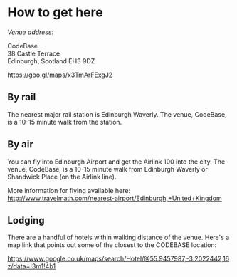 # How to get here

*Venue address:*

CodeBase  
38 Castle Terrace  
Edinburgh, Scotland EH3 9DZ  

https://goo.gl/maps/x3TmArFExgJ2

## By rail

The nearest major rail station is Edinburgh Waverly. The venue, CodeBase, is a 10-15 minute walk from the station.

## By air

You can fly into Edinburgh Airport and get the Airlink 100 into the city. The venue, CodeBase, is a 10-15 minute walk from Edinburgh Waverly or Shandwick Place (on the Airlink line).

More information for flying available here: http://www.travelmath.com/nearest-airport/Edinburgh,+United+Kingdom

## Lodging

There are a handful of hotels within walking distance of the venue. Here's a map link that points out some of the closest to the CODEBASE location:

https://www.google.co.uk/maps/search/Hotel/@55.9457987,-3.2022442,16z/data=!3m1!4b1